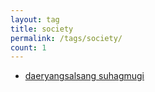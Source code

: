 ```yaml
---
layout: tag
title: society
permalink: /tags/society/
count: 1
---
```


- [daeryangsalsang suhagmugi](https://khbrst.github.io/book/weapons-of-math-descruction/)
